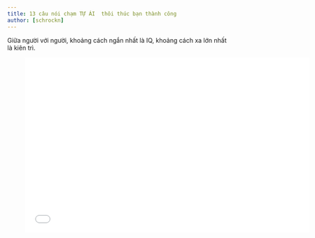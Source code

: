 ```yaml
---
title: 13 câu nói chạm TỰ ÁI  thôi thúc bạn thành công
author: [schrockn]
---
```


Giữa người với người, khoảng cách ngắn nhất là IQ, khoảng cách xa lớn nhất là kiên trì.


<figure><iframe width="650" height="400" src="//www.youtube-nocookie.com/embed/rM5eCU-XsZI" frameborder="0" allowfullscreen></iframe></figure>